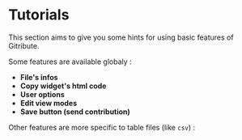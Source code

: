 
# Tutorials

This section aims to give you some hints for using basic features of Gitribute.

Some features are available globaly :

- **File's infos**
- **Copy widget's html code**
- **User options**
- **Edit view modes**
- **Save button (send contribution)**

Other features are more specific to table files (like `csv`) :
